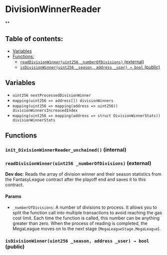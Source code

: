 # DivisionWinnerReader
**


## Table of contents:
- [Variables](#variables)
- [Functions:](#functions)
  - [`readDivisionWinner(uint256 _numberOfDivisions)` (external) ](#divisionwinnerreader-readdivisionwinner-uint256-)
  - [`isDivisionWinner(uint256 _season, address _user) → bool` (public) ](#divisionwinnerreader-isdivisionwinner-uint256-address-)

## Variables <a name="variables"></a>
- `uint256 nextProcessedDivisionWinner`
- `mapping(uint256 => address[]) divisionWinners`
- `mapping(uint256 => mapping(address => uint256)) divisionWinnersIncreasedIndex`
- `mapping(uint256 => mapping(address => struct DivisionWinnerStats)) divisionWinnerStats`

## Functions <a name="functions"></a>

### `init_DivisionWinnerReader_unchained()` (internal) <a name="divisionwinnerreader-init_divisionwinnerreader_unchained--"></a>


### `readDivisionWinner(uint256 _numberOfDivisions)` (external) <a name="divisionwinnerreader-readdivisionwinner-uint256-"></a>

**Dev doc**: Reads the array of division winner and their season statistics from the FantasyLeague contract after the
playoff end and saves it to this contract.



#### Params
 - `_numberOfDivisions`: A number of divisions to process. It allows you to split the function call into
multiple transactions to avoid reaching the gas cost limit. Each time the function is called, this number can be
anything greater than zero. When the process of reading is completed, the MegaLeague moves on to the next stage
(`MegaLeagueStage.MegaLeague`).

### `isDivisionWinner(uint256 _season, address _user) → bool` (public) <a name="divisionwinnerreader-isdivisionwinner-uint256-address-"></a>

